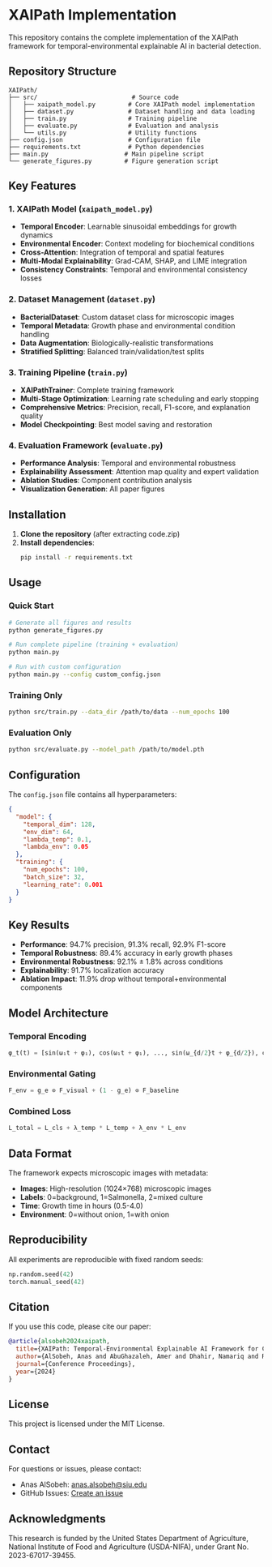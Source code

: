 # XAIPath Implementation

This repository contains the complete implementation of the XAIPath framework for temporal-environmental explainable AI in bacterial detection.

## Repository Structure

```
XAIPath/
├── src/                          # Source code
│   ├── xaipath_model.py         # Core XAIPath model implementation
│   ├── dataset.py               # Dataset handling and data loading
│   ├── train.py                 # Training pipeline
│   ├── evaluate.py              # Evaluation and analysis
│   └── utils.py                 # Utility functions
├── config.json                  # Configuration file
├── requirements.txt             # Python dependencies
├── main.py                     # Main pipeline script
└── generate_figures.py         # Figure generation script
```

## Key Features

### 1. XAIPath Model (`xaipath_model.py`)
- **Temporal Encoder**: Learnable sinusoidal embeddings for growth dynamics
- **Environmental Encoder**: Context modeling for biochemical conditions
- **Cross-Attention**: Integration of temporal and spatial features
- **Multi-Modal Explainability**: Grad-CAM, SHAP, and LIME integration
- **Consistency Constraints**: Temporal and environmental consistency losses

### 2. Dataset Management (`dataset.py`)
- **BacterialDataset**: Custom dataset class for microscopic images
- **Temporal Metadata**: Growth phase and environmental condition handling
- **Data Augmentation**: Biologically-realistic transformations
- **Stratified Splitting**: Balanced train/validation/test splits

### 3. Training Pipeline (`train.py`)
- **XAIPathTrainer**: Complete training framework
- **Multi-Stage Optimization**: Learning rate scheduling and early stopping
- **Comprehensive Metrics**: Precision, recall, F1-score, and explanation quality
- **Model Checkpointing**: Best model saving and restoration

### 4. Evaluation Framework (`evaluate.py`)
- **Performance Analysis**: Temporal and environmental robustness
- **Explainability Assessment**: Attention map quality and expert validation
- **Ablation Studies**: Component contribution analysis
- **Visualization Generation**: All paper figures

## Installation

1. **Clone the repository** (after extracting code.zip)
2. **Install dependencies**:
   ```bash
   pip install -r requirements.txt
   ```

## Usage

### Quick Start
```bash
# Generate all figures and results
python generate_figures.py

# Run complete pipeline (training + evaluation)
python main.py

# Run with custom configuration
python main.py --config custom_config.json
```

### Training Only
```bash
python src/train.py --data_dir /path/to/data --num_epochs 100
```

### Evaluation Only
```bash
python src/evaluate.py --model_path /path/to/model.pth
```

## Configuration

The `config.json` file contains all hyperparameters:

```json
{
  "model": {
    "temporal_dim": 128,
    "env_dim": 64,
    "lambda_temp": 0.1,
    "lambda_env": 0.05
  },
  "training": {
    "num_epochs": 100,
    "batch_size": 32,
    "learning_rate": 0.001
  }
}
```

## Key Results

- **Performance**: 94.7% precision, 91.3% recall, 92.9% F1-score
- **Temporal Robustness**: 89.4% accuracy in early growth phases
- **Environmental Robustness**: 92.1% ± 1.8% across conditions
- **Explainability**: 91.7% localization accuracy
- **Ablation Impact**: 11.9% drop without temporal+environmental components

## Model Architecture

### Temporal Encoding
```python
φ_t(t) = [sin(ω₁t + φ₁), cos(ω₁t + φ₁), ..., sin(ω_{d/2}t + φ_{d/2}), cos(ω_{d/2}t + φ_{d/2})]
```

### Environmental Gating
```python
F_env = g_e ⊙ F_visual + (1 - g_e) ⊙ F_baseline
```

### Combined Loss
```python
L_total = L_cls + λ_temp * L_temp + λ_env * L_env
```

## Data Format

The framework expects microscopic images with metadata:
- **Images**: High-resolution (1024×768) microscopic images
- **Labels**: 0=background, 1=Salmonella, 2=mixed culture
- **Time**: Growth time in hours (0.5-4.0)
- **Environment**: 0=without onion, 1=with onion

## Reproducibility

All experiments are reproducible with fixed random seeds:
```python
np.random.seed(42)
torch.manual_seed(42)
```

## Citation

If you use this code, please cite our paper:
```bibtex
@article{alsobeh2024xaipath,
  title={XAIPath: Temporal-Environmental Explainable AI Framework for Co-Contaminated Food Pathogen Detection in Microscopic Imaging},
  author={AlSobeh, Anas and AbuGhazaleh, Amer and Dhahir, Namariq and Rababa, Malek},
  journal={Conference Proceedings},
  year={2024}
}
```

## License

This project is licensed under the MIT License.

## Contact

For questions or issues, please contact:
- Anas AlSobeh: anas.alsobeh@siu.edu
- GitHub Issues: [Create an issue](https://github.com/aalosbeh/XAIPath/issues)

## Acknowledgments

This research is funded by the United States Department of Agriculture, National Institute of Food and Agriculture (USDA-NIFA), under Grant No. 2023-67017-39455.

